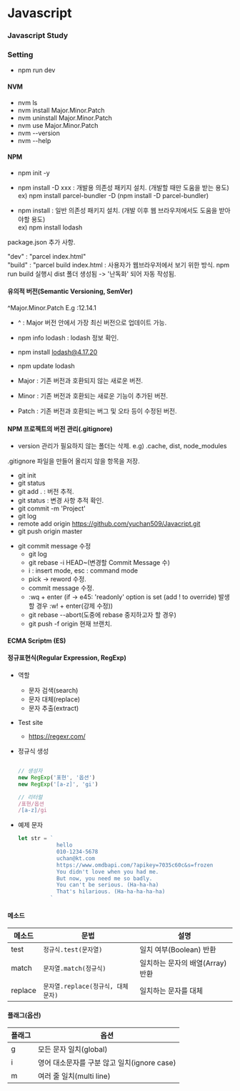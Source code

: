 # Javascript
### Javascript Study

### Setting
- npm run dev

#### NVM
- nvm ls
- nvm install Major.Minor.Patch
- nvm uninstall Major.Minor.Patch
- nvm use Major.Minor.Patch
- nvm --version
- nvm --help

#### NPM

- npm init -y

- npm install -D xxx : 개발용 의존성 패키지 설치. (개발할 때만 도움을 받는 용도)<br>
  ex) npm install parcel-bundler -D (npm install -D parcel-bundler)

- npm install : 일반 의존성 패키지 설치. (개발 이후 웹 브라우저에서도 도움을 받아야할 용도)<br>
  ex) npm install lodash


package.json 추가 사항.

"dev" : "parcel index.html" <br>
"build" : "parcel build index.html : 사용자가 웹브라우저에서 보기 위한 방식.
npm run build 실행시 dist 폴더 생성됨 -> '난독화' 되어 자동 작성됨.



#### 유의적 버전(Semantic Versioning, SemVer)

^Major.Minor.Patch
E.g :12.14.1

- ^ : Major 버전 안에서 가장 최신 버전으로 업데이트 가능. <br>
- npm info lodash : lodash 정보 확인. <br>
- npm install lodash@4.17.20 <br>
- npm update lodash 

- Major : 기존 버전과 호환되지 않는 새로운 버전. <br>
- Minor : 기존 버전과 호환되는 새로운 기능이 추가된 버전. <br>
- Patch : 기존 버전과 호환되는 버그 및 오타 등이 수정된 버전.


#### NPM 프로젝트의 버전 관리(.gitignore)
- version 관리가 필요하지 않는 폴더는 삭제.
e.g) .cache, dist, node_modules 

.gitignore 파일을 만들어 올리지 않을 항목을 저장.

- git init
- git status
- git add . : 버전 추적.
- git status : 변경 사항 추적 확인.
- git commit -m 'Project'
- git log
- remote add origin https://github.com/yuchan509/Javacript.git
- git push origin master

* git commit message 수정 
  - git log
  - git rebase -i HEAD~(변경할 Commit Message 수)
  - i : insert mode, esc : command mode
  - pick -> reword 수정.
  - commit message 수정.
  - :wq + enter (if -> e45: 'readonly' option is set (add ! to override) 발생할 경우 :w! + enter(강제 수정))
  - git rebase --abort(도중에 rebase 중지하고자 할 경우)
  - git push -f origin 현재 브랜치.
#### ECMA Scriptm (ES)


#### 정규표현식(Regular Expression, RegExp)
  - 역할
    - 문자 검색(search)
    - 문자 대체(replace)
    - 문자 추출(extract)

  - Test site
    - https://regexr.com/

  - 정규식 생성
    ```js

    // 생성자
    new RegExp('표현', '옵션')
    new RegExp('[a-z]', 'gi')

    // 리터럴
    /표현/옵션
    /[a-z]/gi
    
    ```
  - 예제 문자
    ```js
    let str = ` 
                hello 
                010-1234-5678
                uchan@kt.com
                https://www.omdbapi.com/?apikey=7035c60c&s=frozen
                You didn't love when you had me.
                But now, you need me so badly.
                You can't be serious. (Ha-ha-ha)
                That's hilarious. (Ha-ha-ha-ha-ha)
              `
    ```

#### 메소드
메소드 | 문법 | 설명
--|--|--
test | `정규식.test(문자열) `| 일치 여부(Boolean) 반환
match | `문자열.match(정규식)` | 일치하는 문자의 배열(Array) 반환
replace | `문자열.replace(정규식, 대체문자)`| 일치하는 문자를 대체


#### 플래그(옵션)
플래그 | 옵션
--|--
g | 모든 문자 일치(global)
i | 영어 대소문자를 구분 않고 일치(ignore case)
m | 여러 줄 일치(multi line)